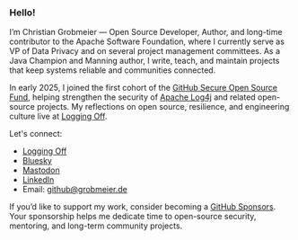 ### Hello!

I’m Christian Grobmeier — Open Source Developer, Author, and long-time contributor to the Apache Software Foundation, where I currently serve as VP of Data Privacy and on several project management committees.
As a Java Champion and Manning author, I write, teach, and maintain projects that keep systems reliable and communities connected.

In early 2025, I joined the first cohort of the [GitHub Secure Open Source Fund](https://github.blog/news-insights/company-news/announcing-github-secure-open-source-fund/), helping strengthen the security of [Apache Log4j](https://logging.apache.org) and related open-source projects.
My reflections on open source, resilience, and engineering culture live at [Logging Off](https://grobmeier.de).

Let's connect:

* [Logging Off](https://grobmeier.de)
* [Bluesky](https://bsky.app/profile/grobmeier.de)
* [Mastodon](https://mastodon.social/@grobmeier)
* [LinkedIn](https://www.linkedin.com/in/grobmeier/)
* Email: github@grobmeier.de

If you’d like to support my work, consider becoming a [GitHub Sponsors](https://github.com/sponsors/grobmeier). 
Your sponsorship helps me dedicate time to open-source security, mentoring, and long-term community projects.
